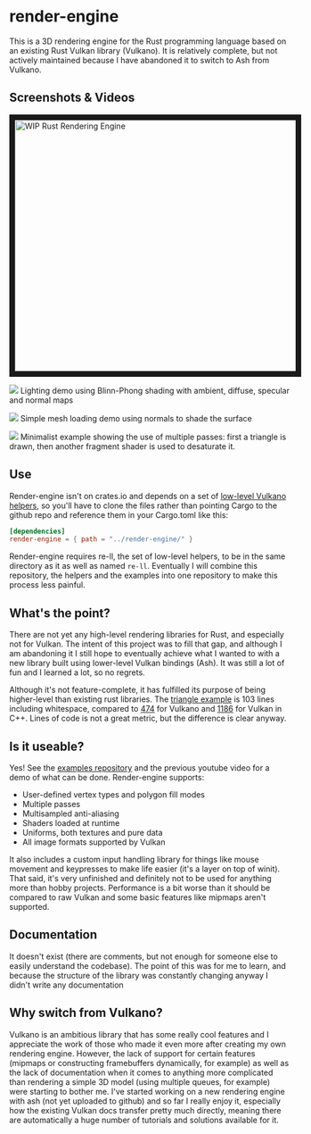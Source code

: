 # render-engine

This is a 3D rendering engine for the Rust programming language based on an existing Rust Vulkan library (Vulkano). It is relatively complete, but not actively maintained because I have abandoned it to switch to Ash from Vulkano.

## Screenshots & Videos
<a href="http://www.youtube.com/watch?feature=player_embedded&v=UrnSCpf_yw0" target="_blank"><img src="http://img.youtube.com/vi/UrnSCpf_yw0/0.jpg" alt="WIP Rust Rendering Engine" width="800" height="450" border="10" /></a>

![](https://raw.githubusercontent.com/cynic64/tests-render-engine/master/screenshots/lighting.png)
Lighting demo using Blinn-Phong shading with ambient, diffuse, specular and normal maps

![](https://raw.githubusercontent.com/cynic64/tests-render-engine/master/screenshots/base.png)
Simple mesh loading demo using normals to shade the surface

![](https://raw.githubusercontent.com/cynic64/tests-render-engine/master/screenshots/multipass.png)
Minimalist example showing the use of multiple passes: first a triangle is drawn, then another fragment shader is used to desaturate it.

## Use
Render-engine isn't on crates.io and depends on a set of [low-level Vulkano helpers](https://github.com/cynic64/re-ll), so you'll have to clone the files rather than pointing Cargo to the github repo and reference them in your Cargo.toml like this:
```toml
[dependencies]
render-engine = { path = "../render-engine/" }
```

Render-engine requires re-ll, the set of low-level helpers, to be in the same directory as it as well as named `re-ll`. Eventually I will combine this repository, the helpers and the examples into one repository to make this process less painful.

## What's the point?
There are not yet any high-level rendering libraries for Rust, and especially not for Vulkan. The intent of this project was to fill that gap, and although I am abandoning it I still hope to eventually achieve what I wanted to with a new library built using lower-level Vulkan bindings (Ash). It was still a lot of fun and I learned a lot, so no regrets.

Although it's not feature-complete, it has fulfilled its purpose of being higher-level than existing rust libraries. The [triangle example](https://github.com/cynic64/tests-render-engine/blob/master/src/bin/triangle.rs) is 103 lines including whitespace, compared to [474](https://github.com/vulkano-rs/vulkano-examples/blob/master/src/bin/triangle.rs) for Vulkano and [1186](https://github.com/SaschaWillems/Vulkan/blob/master/examples/triangle/triangle.cpp) for Vulkan in C++. Lines of code is not a great metric, but the difference is clear anyway.

## Is it useable?
Yes! See the [examples repository](https://github.com/cynic64/tests-render-engine) and the previous youtube video for a demo of what can be done. Render-engine supports:
  - User-defined vertex types and polygon fill modes
  - Multiple passes
  - Multisampled anti-aliasing
  - Shaders loaded at runtime
  - Uniforms, both textures and pure data
  - All image formats supported by Vulkan

It also includes a custom input handling library for things like mouse movement and keypresses to make life easier (it's a layer on top of winit).
That said, it's very unfinished and definitely not to be used for anything more than hobby projects. Performance is a bit worse than it should be compared to raw Vulkan and some basic features like mipmaps aren't supported.

## Documentation
It doesn't exist (there are comments, but not enough for someone else to easily understand the codebase). The point of this was for me to learn, and because the structure of the library was constantly changing anyway I didn't write any documentation

## Why switch from Vulkano?
Vulkano is an ambitious library that has some really cool features and I appreciate the work of those who made it even more after creating my own rendering engine. However, the lack of support for certain features (mipmaps or constructing framebuffers dynamically, for example) as well as the lack of documentation when it comes to anything more complicated than rendering a simple 3D model (using multiple queues, for example) were starting to bother me.
I've started working on a new rendering engine with ash (not yet uploaded to github) and so far I really enjoy it, especially how the existing Vulkan docs transfer pretty much directly, meaning there are automatically a huge number of tutorials and solutions available for it.
